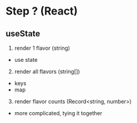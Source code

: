 # Step ? (React)

## useState
1. render 1 flavor (string)
- use state
2. render all flavors (string[])
- keys
- map
3. render flavor counts (Record<string, number>)
- more complicated, tying it together
